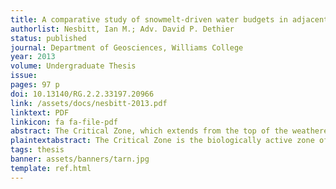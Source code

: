 ```yaml
---
title: A comparative study of snowmelt-driven water budgets in adjacent alpine basins, Niwot Ridge, Colorado Front Range
authorlist: Nesbitt, Ian M.; Adv. David P. Dethier
status: published
journal: Department of Geosciences, Williams College
year: 2013
volume: Undergraduate Thesis
issue:
pages: 97 p
doi: 10.13140/RG.2.2.33197.20966
link: /assets/docs/nesbitt-2013.pdf
linktext: PDF
linkicon: fa fa-file-pdf
abstract: The Critical Zone, which extends from the top of the weathered bedrock to the tops of the tallest vegetation in alpine and subalpine headwater areas, delivers fresh water to urban corridors near mountainous areas of North America. Snowmelt runoff from alpine basins typically accounts for over 80% of annual flow, but water budgets are not well quantified nor well understood in detail. Redistribution of snow by wind, the difficulty of estimating water losses from sublimation and evapotranspiration, and groundwater gains and losses from outside the basin make streamflow and water budget measurements challenging. I investigated two adjacent 0.25 km2 catchments, Martinelli and Saddle streams, both at ~3500 m, on Niwot Ridge in the Colorado Front Range. Mean annual runoff is ~230 mm (25% of mean annual precipitation) at Saddle basin and ~310 mm (30% of mean annual precipitation) at Martinelli basin, based on 12 and 28 years of gaging records, respectively. Saddle stream is not fed by a late-lying snowpack, but records indicate that ablation-season discharge is still closely related to snowmelt in the basin. Martinelli basin shelters a ~6 m thick snowpatch in 8 ha of the basin, even in a low snow year. During much of the ablation season, snowpack mass density (ρ) is 0.5 g cm-3 and ablation rates are ~100 mm day-1. Since vegetation is shallow-rooted or nonexistent in Martinelli, evapotranspiration (ET) is probably not a major factor. Saddle basin is more heavily vegetated, but only the lower reaches are wooded; ET is likely < 260 mm annually. Specific runoff measured at the gage during 2012 was ~270 mm at Martinelli and ~35 mm at the Saddle gage. By monitoring snowpack area changes and longitudinal discharge, we were able to demonstrate that at least 30% of annual precipitation in Martinelli basin and 10% in Saddle basin bypasses the gage as subsurface flow. Short-term yield calculations indicate that approximately 2.5% of precipitation discharges from the basin as measurable surface water within a five-day period; the rest recharges groundwater or becomes immeasurable subsurface flow. For comparison, a nearby 2.3 km2 glaciated basin, Green Lake 4, discharges 50% of the water that falls on it within the same five-day period. Measured water yields from small, unglaciated alpine catchments thus should be viewed with caution.
plaintextabstract: The Critical Zone is the biologically active zone of the terrestrial world, which extends from the top of the weathered bedrock to the tops of thetallest vegetation. In alpine areas, the Critical Zone is a vital resource that delivers fresh water to populated areas downstream. Snowmelt from alpine basins accounts for over 80% of annual water budgets in the mountain west of North America, but water budgets at these source areas are not well quantified nor well understood. A combination of a number of factors influencing the water budgets of these headwaters areas (redistribution of snow by wind, evaporation, use by vegetation, and groundwater contributions) make measurements challenging. I investigated two adjacent 0.25 square kilometer watersheds, called Martinelli and Saddle, on Niwot Ridge in the Colorado Front Range. Mean annual runoff at the measurement gage is equivalent to 230 millimeters of precipitation (approximately 25% of mean annual precipitation) at Saddle, and 310 millimeters (~30% of mean annual precipitation) at Martinelli. These estimates are based on 12 and 28 years of gaging records at Saddle and Martinelli respectively. Saddle stream is not fed by snowpack late in the melt season, but records show that discharge is still closely related to snowmelt. Martinelli basin shelters a ~6 meter thick snowpatch in 8 hectares of the basin, even in low snow years. During much of the melt season, snowpack density is 0.5 grams per cubic centimeter and ablation rates are ~100 millimeters per day. Since vegetation is shallow-rooted or nonexistent in Martinelli, evapotranspiration (the evaporation of water from the basin due to use by vegetation) is probably not a major factor in the water budget. Saddle basin is more heavily vegetated, but only the lower areas of the stream are wooded. Evapotranspiration at Saddle is likely less than 260 millimeters annually. In 2012, runoff was ~270 millimeters at Martinelli and ~35 millimeters at the Saddle gage. By monitoring the snowpack and longitudinal discharge, we were able to demonstrate that at least 30% of discharge at Martinelli and 10% of discharge at Saddle bypasses the gages as subsurface flow. Short-term calculations over a five-day period indicate that approximately 2.5% of precipitation discharges from the basins as surface flow, while the rest either recharges groundwater or discharges as immeasureable subsurface flow. For comparison, a nearby formerly-glaciated basin (Green Lake 4) discharges approximately 50% of the water that falls on it within the same five-day period. Results indicate that measured surface water yields from small, unglaciated alpine catchments should be viewed with caution.
tags: thesis
banner: assets/banners/tarn.jpg
template: ref.html
---
```


